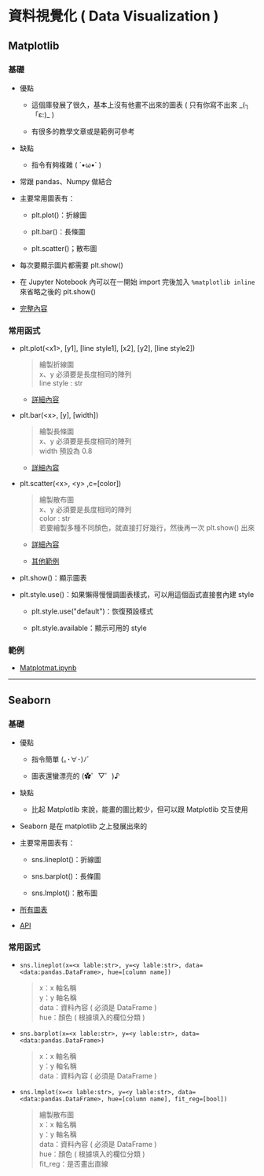 # 資料視覺化 ( Data Visualization )

## Matplotlib

### 基礎

* 優點
    
    * 這個庫發展了很久，基本上沒有他畫不出來的圖表 ( 只有你寫不出來 \_(┐「ε:)\_ )
    
    * 有很多的教學文章或是範例可參考

* 缺點
    
    * 指令有夠複雜 ( ´•ω•` )

* 常跟 pandas、Numpy 做結合

* 主要常用圖表有：
    
    * plt.plot()：折線圖
    
    * plt.bar()：長條圖
    
    * plt.scatter()；散布圖

* 每次要顯示圖片都需要 plt.show()

* 在 Jupyter Notebook 內可以在一開始 import 完後加入 `%matplotlib inline` 來省略之後的 plt.show()

* [完整內容](https://matplotlib.org/stable/gallery/index.html)

### 常用函式

* plt.plot(\<x1>, \[y1], \[line style1], \[x2], \[y2], \[line style2])
    
    > 繪製折線圖  
    > x、y 必須要是長度相同的陣列  
    > line style : str

    * [詳細內容](https://matplotlib.org/2.1.2/api/_as_gen/matplotlib.pyplot.plot.html)

* plt.bar(\<x>, \[y], \[width])

    > 繪製長條圖  
    > x、y 必須要是長度相同的陣列  
    > width 預設為 0.8

    * [詳細內容](https://matplotlib.org/stable/api/_as_gen/matplotlib.pyplot.bar.html)

* plt.scatter(\<x>, \<y> ,c=\[color])

    > 繪製散布圖  
    > x、y 必須要是長度相同的陣列  
    > color : str  
    > 若要繪製多種不同顏色，就直接打好幾行，然後再一次 plt.show() 出來

    * [詳細內容](https://matplotlib.org/stable/api/_as_gen/matplotlib.pyplot.scatter.html)

    * [其他範例](https://www.delftstack.com/zh-tw/howto/matplotlib/set-color-for-scatterplot-in-matplotlib/)

* plt.show()：顯示圖表

* plt.style.use()：如果懶得慢慢調圖表樣式，可以用這個函式直接套內建 style

    * plt.style.use("default")：恢復預設樣式

    * plt.style.available：顯示可用的 style

### 範例

* [Matplotmat.ipynb](./Matplotmat.ipynb)

---

## Seaborn

### 基礎

* 優點

    * 指令簡單 (｡･∀･)ﾉﾞ
    
    * 圖表還蠻漂亮的 (✿゜▽゜)♪

* 缺點

    * 比起 Matplotlib 來說，能畫的圖比較少，但可以跟 Matplotlib 交互使用

* Seaborn 是在 matplotlib 之上發展出來的

* 主要常用圖表有：
    
    * sns.lineplot()：折線圖

    * sns.barplot()：長條圖

    * sns.lmplot()：散布圖

* [所有圖表](https://seaborn.pydata.org/examples/index.html)

* [API](https://seaborn.pydata.org/api.html)

### 常用函式

* `sns.lineplot(x=<x lable:str>, y=<y lable:str>, data=<data:pandas.DataFrame>, hue=[column name])`
    
    > x：x 軸名稱  
    > y：y 軸名稱  
    > data：資料內容 ( 必須是 DataFrame )  
    > hue：顏色 ( 根據填入的欄位分類 )  

* `sns.barplot(x=<x lable:str>, y=<y lable:str>, data=<data:pandas.DataFrame>)`
    
    > x：x 軸名稱  
    > y：y 軸名稱  
    > data：資料內容 ( 必須是 DataFrame )  

* `sns.lmplot(x=<x lable:str>, y=<y lable:str>, data=<data:pandas.DataFrame>, hue=[column name], fit_reg=[bool])`
    
    > 繪製散布圖  
    > x：x 軸名稱  
    > y：y 軸名稱  
    > data：資料內容 ( 必須是 DataFrame )  
    > hue：顏色 ( 根據填入的欄位分類 )  
    > fit_reg：是否畫出直線  